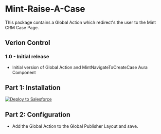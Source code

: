 # Mint-Raise-A-Case

This package contains a Global Action which redirect's the user to the Mint CRM Case Page. 

## Verion Control

### 1.0 - Initial release
 - Initial version of Global Action and MintNavigateToCreateCase Aura Component

## Part 1: Installation

<a href="https://githubsfdeploy.herokuapp.com?owner=daveybradders&repo=Mint-Raise-A-Case">
  <img alt="Deploy to Salesforce"
       src="https://raw.githubusercontent.com/afawcett/githubsfdeploy/master/deploy.png">
</a>

## Part 2: Configuration

 - Add the Global Action to the Global Publisher Layout and save.
